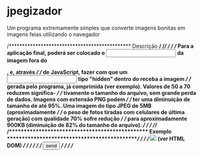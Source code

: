 # jpegizador
Um programa extremamente simples que converte imagens bonitas em imagens feias utilizando o navegador

/********************************************** Descrição **********************************************/
/*******************************************************************************************************/
/***                                                                                                 ***/
/***    Para a aplicação final, poderá ser colocado o <input> da imagem fora do <form>, e, através   ***/
/***    de JavaScript, fazer com que um <input> tipo "hidden" dentro do <form> receba a imagem       ***/
/***    gerada pelo programa, já comprimida (ver exemplo). Valores de 50 a 70 reduzem significa-     ***/
/***    tivamente o tamanho do arquivo, sem grande perda de dados. Imagens com extensão PNG podem    ***/
/***    ter uma diminuição de tamanho de até 95%. Uma imagem do tipo JPEG de 5MB (aproximadamente    ***/
/***    o peso de fotos tiradas com celulares de última geração) com qualidade 70% sofre redução     ***/
/***    para aproximadamente 900KB (diminuição de 82% do tamanho do arquivo).                        ***/
/***                                                                                                 ***/
/*******************************************************************************************************/
/*********************************************** Exemplo ***********************************************/
/***                                                                                                 ***/
/***    <img src="codigoGerado...data64..." id="result_compress_image" /> (ver HTML DOM)             ***/
/***    <form>                                                                                       ***/
/***	   <input type="hidden" name="imagemHidden" id="imagemHidden" />                               ***/
/***	   <input type="submit" value="send" onclick="copiar()" />                                     ***/
/***		                                                                                             ***/
/***	   <script type="text/javascript">                                                             ***/
/***		 function copiar()                                                                           ***/
/***		 {                                                                                           ***/
/***		    var imgSrc = document.getElementById("result_compress_image");                           ***/
/***		    var hidden = document.getElementById("imagemHidden");                                    ***/
/***		    hidden.value = imgSrc.getAttribute("src");                                               ***/
/***		    alert(hrc.value);                                                                        ***/
/***		 }                                                                                           ***/
/***    /script>                                                                                     ***/
/***    </form>                                                                                      ***/
/***                                                                                                 ***/
/*******************************************************************************************************/
/******************************************* Planos futuros ********************************************/
/***                                                                                                 ***/
/***    -> Features de "drag and drop" com múltiplas imagens;                                        ***/
/***    -> Features de fazer upload através de link e através do clipboard (ctrl + C);               ***/
/***    -> Melhor esclarecimento do tamanho da imagem e qual foi a porcentagem de compressão;        ***/
/***                                                                                                 ***/
/*******************************************************************************************************/
/*******************************************************************************************************/
